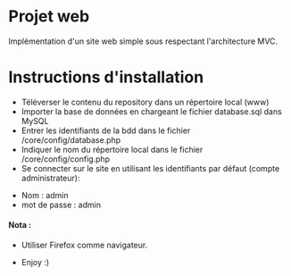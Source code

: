 # Projet web

Implémentation d'un site web simple sous respectant l'architecture MVC.

# Instructions d'installation
- Téléverser le contenu du repository dans un répertoire local (www)
- Importer la base de données en chargeant le fichier database.sql dans MySQL
- Entrer les identifiants de la bdd dans le fichier /core/config/database.php
- Indiquer le nom du répertoire local dans le fichier /core/config/config.php
- Se connecter sur le site en utilisant les identifiants par défaut (compte administrateur):
* Nom : admin
* mot de passe : admin

#### Nota :
- Utiliser Firefox comme navigateur.

- Enjoy :)
